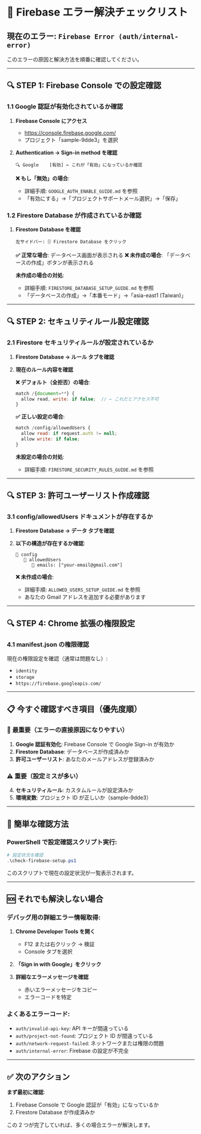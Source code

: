 # 🚨 Firebase エラー解決チェックリスト

## 現在のエラー: `Firebase Error (auth/internal-error)`

このエラーの原因と解決方法を順番に確認してください。

---

## 🔍 **STEP 1: Firebase Console での設定確認**

### 1.1 Google 認証が有効化されているか確認

1. **Firebase Console にアクセス**

    - https://console.firebase.google.com/
    - プロジェクト「sample-9dde3」を選択

2. **Authentication → Sign-in method を確認**

    ```
    🔍 Google    [有効] ← これが「有効」になっているか確認
    ```

    **❌ もし「無効」の場合**:

    - 詳細手順: `GOOGLE_AUTH_ENABLE_GUIDE.md` を参照
    - 「有効にする」→「プロジェクトサポートメール選択」→「保存」

### 1.2 Firestore Database が作成されているか確認

1. **Firestore Database を確認**

    ```
    左サイドバー: 🗄️ Firestore Database をクリック
    ```

    **✅ 正常な場合**: データベース画面が表示される
    **❌ 未作成の場合**: 「データベースの作成」ボタンが表示される

    **未作成の場合の対処**:

    - 詳細手順: `FIRESTORE_DATABASE_SETUP_GUIDE.md` を参照
    - 「データベースの作成」→「本番モード」→「asia-east1 (Taiwan)」

---

## 🔍 **STEP 2: セキュリティルール設定確認**

### 2.1 Firestore セキュリティルールが設定されているか

1. **Firestore Database → ルール タブを確認**

2. **現在のルール内容を確認**

    **❌ デフォルト（全拒否）の場合**:

    ```javascript
    match /{document=**} {
      allow read, write: if false;  // ← これだとアクセス不可
    }
    ```

    **✅ 正しい設定の場合**:

    ```javascript
    match /config/allowedUsers {
      allow read: if request.auth != null;
      allow write: if false;
    }
    ```

    **未設定の場合の対処**:

    - 詳細手順: `FIRESTORE_SECURITY_RULES_GUIDE.md` を参照

---

## 🔍 **STEP 3: 許可ユーザーリスト作成確認**

### 3.1 config/allowedUsers ドキュメントが存在するか

1. **Firestore Database → データ タブを確認**

2. **以下の構造が存在するか確認**:

    ```
    📁 config
       📄 allowedUsers
          📧 emails: ["your-email@gmail.com"]
    ```

    **❌ 未作成の場合**:

    - 詳細手順: `ALLOWED_USERS_SETUP_GUIDE.md` を参照
    - あなたの Gmail アドレスを追加する必要があります

---

## 🔍 **STEP 4: Chrome 拡張の権限設定**

### 4.1 manifest.json の権限確認

現在の権限設定を確認（通常は問題なし）:

-   `identity`
-   `storage`
-   `https://firebase.googleapis.com/`

---

## 📋 **今すぐ確認すべき項目（優先度順）**

### 🚨 **最重要（エラーの直接原因になりやすい）**

1. **Google 認証有効化**: Firebase Console で Google Sign-in が有効か
2. **Firestore Database**: データベースが作成済みか
3. **許可ユーザーリスト**: あなたのメールアドレスが登録済みか

### ⚠️ **重要（設定ミスが多い）**

4. **セキュリティルール**: カスタムルールが設定済みか
5. **環境変数**: プロジェクト ID が正しいか（sample-9dde3）

---

## 🔧 **簡単な確認方法**

### PowerShell で設定確認スクリプト実行:

```powershell
# 設定状況を確認
.\check-firebase-setup.ps1
```

このスクリプトで現在の設定状況が一覧表示されます。

---

## 🆘 **それでも解決しない場合**

### デバッグ用の詳細エラー情報取得:

1. **Chrome Developer Tools を開く**

    - F12 または右クリック → 検証
    - Console タブを選択

2. **「Sign in with Google」をクリック**

3. **詳細なエラーメッセージを確認**
    - 赤いエラーメッセージをコピー
    - エラーコードを特定

### よくあるエラーコード:

-   `auth/invalid-api-key`: API キーが間違っている
-   `auth/project-not-found`: プロジェクト ID が間違っている
-   `auth/network-request-failed`: ネットワークまたは権限の問題
-   `auth/internal-error`: Firebase の設定が不完全

---

## ✅ **次のアクション**

**まず最初に確認**:

1. Firebase Console で Google 認証が「有効」になっているか
2. Firestore Database が作成済みか

この 2 つが完了していれば、多くの場合エラーが解決します。
